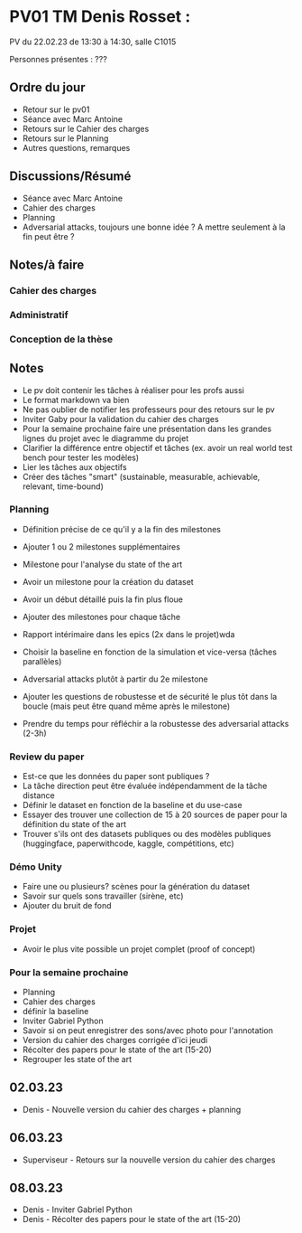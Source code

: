 # PV01 TM Denis Rosset :
PV du 22.02.23 de 13:30 à 14:30, salle C1015

Personnes présentes : ???
## Ordre du jour
- Retour sur le pv01
- Séance avec Marc Antoine
- Retours sur le Cahier des charges
- Retours sur le Planning
- Autres questions, remarques



## Discussions/Résumé
- Séance avec Marc Antoine
- Cahier des charges
- Planning
- Adversarial attacks, toujours une bonne idée ? A mettre seulement à la fin peut être ?


## Notes/à faire
### Cahier des charges


### Administratif


### Conception de la thèse


## Notes

- Le pv doit contenir les tâches à réaliser pour les profs aussi
- Le format markdown va bien
- Ne pas oublier de notifier les professeurs pour des retours sur le pv
- Inviter Gaby pour la validation du cahier des charges 
- Pour la semaine prochaine faire une présentation dans les grandes lignes du projet avec le diagramme du projet
- Clarifier la différence entre objectif et tâches (ex. avoir un real world test bench pour tester les modèles)
- Lier les tâches aux objectifs 
- Créer des tâches "smart" (sustainable, measurable, achievable, relevant, time-bound)
### Planning
- Définition précise de ce qu'il y a la fin des milestones
- Ajouter 1 ou 2 milestones supplémentaires
- Milestone pour l'analyse du state of the art

- Avoir un milestone pour la création du dataset
- Avoir un début détaillé puis la fin plus floue

- Ajouter des milestones pour chaque tâche
- Rapport intérimaire dans les epics (2x dans le projet)wda
- Choisir la baseline en fonction de la simulation et vice-versa (tâches parallèles)
- Adversarial attacks plutôt à partir du 2e milestone
- Ajouter les questions de robustesse et de sécurité le plus tôt dans la boucle (mais peut être quand même après le milestone)
- Prendre du temps pour réfléchir a la robustesse des adversarial attacks (2-3h)

### Review du paper
- Est-ce que les données du paper sont publiques ?
- La tâche direction peut être évaluée indépendamment de la tâche distance
- Définir le dataset en fonction de la baseline et du use-case 
- Essayer des trouver une collection de 15 à 20 sources de paper pour la définition du state of the art 
- Trouver s'ils ont des datasets publiques ou des modèles publiques (huggingface, paperwithcode, kaggle, compétitions, etc)

### Démo Unity
- Faire une ou plusieurs? scènes pour la génération du dataset
- Savoir sur quels sons travailler (sirène, etc)
- Ajouter du bruit de fond

### Projet
- Avoir le plus vite possible un projet complet (proof of concept) 

### Pour la semaine prochaine
- Planning
- Cahier des charges
- définir la baseline
- Inviter Gabriel Python
- Savoir si on peut enregistrer des sons/avec photo pour l'annotation
- Version du cahier des charges corrigée d'ici jeudi
- Récolter des papers pour le state of the art (15-20)
- Regrouper les state of the art

## 02.03.23
- Denis - Nouvelle version du cahier des charges + planning
## 06.03.23
- Superviseur - Retours sur la nouvelle version du cahier des charges
## 08.03.23
- Denis - Inviter Gabriel Python
- Denis - Récolter des papers pour le state of the art (15-20)
